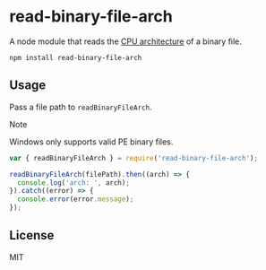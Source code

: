 # read-binary-file-arch

A node module that reads the [CPU architecture](https://nodejs.org/api/process.html#processarch) of a binary file.

	npm install read-binary-file-arch

## Usage

Pass a file path to `readBinaryFileArch`.

> [!NOTE]  
> Windows only supports valid PE binary files.

```js
var { readBinaryFileArch } = require('read-binary-file-arch');

readBinaryFileArch(filePath).then((arch) => {
  console.log('arch: ', arch);
}).catch((error) => {
  console.error(error.message);
});
```

## License

MIT
